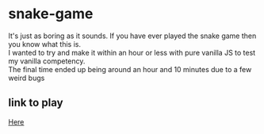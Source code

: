 # snake-game
It's just as boring as it sounds. If you have ever played the snake game then you know what this is.
<br />
I wanted to try and make it within an hour or less with pure vanilla JS to test my vanilla competency. <br />
The final time ended up being around an hour and 10 minutes due to a few weird bugs 

## link to play

[Here](https://nonstopper0.github.io/snake-game/)
